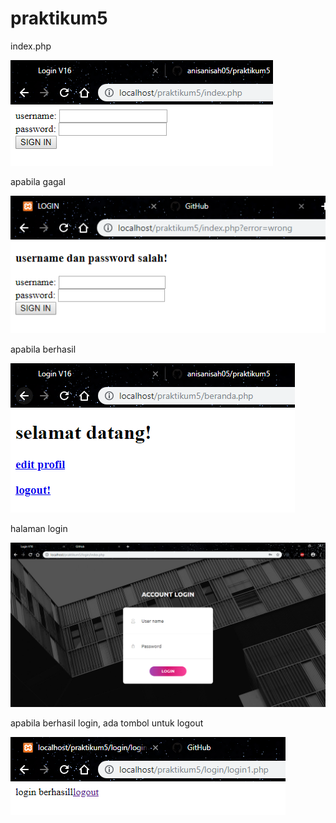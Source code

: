# praktikum5

index.php

![alt text](https://github.com/anisanisah05/praktikum5/blob/master/index.PNG)

apabila gagal

![alt text](https://github.com/anisanisah05/praktikum5/blob/master/gagal.PNG)

apabila berhasil

![alt text](https://github.com/anisanisah05/praktikum5/blob/master/sukses.PNG)

halaman login

![alt text](https://github.com/anisanisah05/praktikum5/blob/master/login.PNG)

apabila berhasil login, ada tombol untuk logout

![alt text](https://github.com/anisanisah05/praktikum5/blob/master/logout.PNG)
